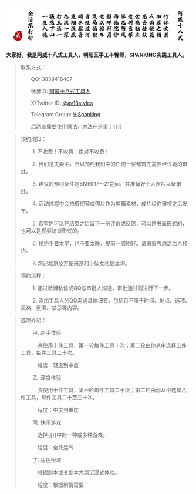 # 

![阿威十八式](/images/av-18-styles.png " ")



**大家好，我是阿威十八式工具人，朝阳区手工丰臀师，SPANKING实践工具人。**

> 联系方式：
> 
> &emsp;&emsp;QQ: 3839418407
> 
> &emsp;&emsp;微博ID: [阿威十八式工具人](https://weibo.com/u/7790437574)
> 
> &emsp;&emsp;X/Twitter ID: [@av18styles](https://x.com/av18styles)
>
> &emsp;&emsp;Telegram Group: [V·Spanking](https://t.me/+yj7GhEXbwyg3YzA1)
>
> &emsp;&emsp;后两者需要使用魔法，方法在这里：{{<link href="/圈内指南-魔法使用指南" content="魔法使用指南" title="魔法使用指南">}}

<!-- > ![请注意](/images/important-notice.png " ") -->
> 预约须知：
> 
> &emsp;&emsp; 1. 不收费！不收费！绝对不收费！
>
> &emsp;&emsp; 2. 我们是夫妻主，所以预约我们中的任何一位都首先需要经过她的审批。
>
> &emsp;&emsp; 3. 建议的预约条件是BMI值17～21之间，并准备好个人照片以备审批。
>
> &emsp;&emsp; 4. 活动过程中会拍摄视频或照片作为剪辑素材，成片经你审核之后发布。
>
> &emsp;&emsp; 5. 希望你可以在结束之后留下一份评价或反馈，可以是书面形式的，也可以是视频访谈形式的。
>
> &emsp;&emsp; 6. 预约不要太早，也不要太晚，提前一周刚好。请慎重考虑之后再预约。
>
> &emsp;&emsp; 7. 欢迎北京及方便来京的小仙女私信垂询。
>

> 预约流程：
>
> &emsp;&emsp; 1. 通过微博私信或QQ与审批人沟通，审批通过则进行下一步。
>
> &emsp;&emsp; 2. 添加工具人的QQ沟通具体细节，包括且不限于时间、地点、选项、风格、氛围、禁忌等内容。


> 选项介绍：
>
> &emsp;&emsp;  甲. 新手体验
>
> &emsp;&emsp;&emsp;  共使用十件工具，第一轮每件工具十次；第二轮由你从中选择五件工具，每件工具二十次。
>
> &emsp;&emsp;&emsp;  程度：轻度到中度
>
> &emsp;&emsp; 乙. 深度体验
>
> &emsp;&emsp;&emsp;  共使用十件工具，第一轮每件工具二十次；第二轮由你从中选择八件工具，每件工具二十至三十次。
>
> &emsp;&emsp;&emsp;  程度：中度到重度
> 
> &emsp;&emsp; 丙. 快乐游戏
>
> &emsp;&emsp;&emsp;  选择{{<link href="/圈内指南-快乐游戏集锦" content="快乐游戏集锦" title="快乐游戏集锦">}}中的一种或多种游戏。
>
> &emsp;&emsp;&emsp;  程度：全凭运气
> 
> &emsp;&emsp; 丁. 角色扮演
>
> &emsp;&emsp;&emsp;  根据剧本或者剧本大纲沉浸式体验。
>
> &emsp;&emsp;&emsp;  程度：根据剧情需要



